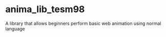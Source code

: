 # anima_lib_tesm98
A library that allows beginners perform basic web animation using normal language
